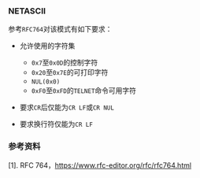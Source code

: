 ### NETASCII

参考`RFC764`对该模式有如下要求：

+ 允许使用的字符集
  + `0x7`至`0x0D`的控制字符
  + `0x20`至`0x7E`的可打印字符
  + `NUL(0x0)`
  + `0xF0`至`0xFD`的`TELNET`命令可用字符

+ 要求`CR`后仅能为`CR LF`或`CR NUL`
+ 要求换行符仅能为`CR LF`

### 参考资料

[1]. RFC 764，https://www.rfc-editor.org/rfc/rfc764.html